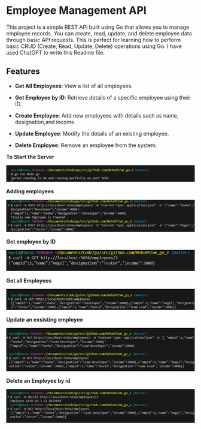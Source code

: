 # Employee Management API

This project is a simple REST API built using Go that allows you to manage employee records. You can create, read, update, and delete employee data through basic API requests. This is perfect for learning how to perform basic CRUD (Create, Read, Update, Delete) operations using Go. 
I have used ChatGPT to write this Readme file.



## Features

- **Get All Employees**: View a list of all employees.

- **Get Employee by ID**: Retrieve details of a specific employee using their ID.
- **Create Employee**: Add new employees with details such as name, designation,and income.
- **Update Employee**: Modify the details of an existing employee.
- **Delete Employee**: Remove an employee from the system.

**To Start the Server**

![alt text](image.png)

**Adding employees**

![alt text](image-1.png)


**Get employee by ID**

![alt text](image-2.png)

**Get all Employees**

![alt text](image-3.png)

**Update an exsisting employee**

![alt text](image-4.png)

**Delete an Employee by id**

![alt text](image-5.png)
